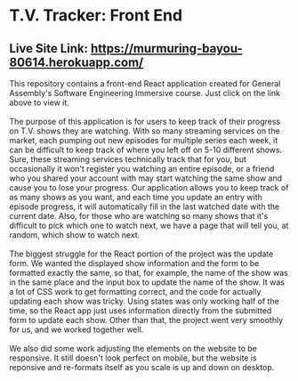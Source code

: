 # T.V. Tracker: Front End

## Live Site Link: https://murmuring-bayou-80614.herokuapp.com/

This repository contains a front-end React application created for General Assembly's Software Engineering Immersive course. Just click on the link above to view it.<br /><br/>
The purpose of this application is for users to keep track of their progress on T.V. shows they are watching. With so many streaming services on the market, each pumping out new episodes for multiple series each week, it can be difficult to keep track of where you left off on 5-10 different shows. Sure, these streaming services technically track that for you, but occasionally it won't register you watching an entire episode, or a friend who you shared your account with may start watching the same show and cause you to lose your progress. Our application allows you to keep track of as many shows as you want, and each time you update an entry with episode progress, it will automatically fill in the last watched date with the current date. Also, for those who are watching so many shows that it's difficult to pick which one to watch next, we have a page that will tell you, at random, which show to watch next.<br /><br />
The biggest struggle for the React portion of the project was the update form. We wanted the displayed show information and the form to be formatted exactly the same, so that, for example, the name of the show was in the same place and the input box to update the name of the show. It was a lot of CSS work to get formatting correct, and the code for actually updating each show was tricky. Using states was only working half of the time, so the React app just uses information directly from the submitted form to update each show. Other than that, the project went very smoothly for us, and we worked together well.<br /><br />
We also did some work adjusting the elements on the website to be responsive. It still doesn't look perfect on mobile, but the website is reponsive and re-formats itself as you scale is up and down on desktop.
